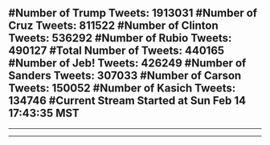 #Number of Trump Tweets: 1913031
#Number of Cruz Tweets: 811522
#Number of Clinton Tweets: 536292
#Number of Rubio Tweets: 490127
#Total Number of Tweets: 440165 
#Number of Jeb! Tweets: 426249
#Number of Sanders Tweets: 307033
#Number of Carson Tweets: 150052
#Number of Kasich Tweets: 134746
#Current Stream Started at Sun Feb 14 17:43:35 MST
---
---
---
